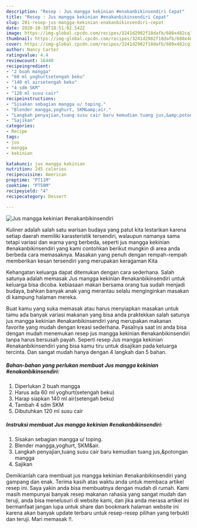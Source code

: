 ```yaml
---
description: "Resep : Jus mangga kekinian #enakanbikinsendiri Cepat"
title: "Resep : Jus mangga kekinian #enakanbikinsendiri Cepat"
slug: 201-resep-jus-mangga-kekinian-enakanbikinsendiri-cepat
date: 2020-10-30T18:51:02.542Z
image: https://img-global.cpcdn.com/recipes/3241d2982f18dafb/680x482cq70/jus-mangga-kekinian-enakanbikinsendiri-foto-resep-utama.jpg
thumbnail: https://img-global.cpcdn.com/recipes/3241d2982f18dafb/680x482cq70/jus-mangga-kekinian-enakanbikinsendiri-foto-resep-utama.jpg
cover: https://img-global.cpcdn.com/recipes/3241d2982f18dafb/680x482cq70/jus-mangga-kekinian-enakanbikinsendiri-foto-resep-utama.jpg
author: Nancy Carter
ratingvalue: 4.4
reviewcount: 16440
recipeingredient:
- "2 buah mangga"
- "60 ml yoghurtsetengah beku"
- "140 ml airsetengah beku"
- "4 sdm SKM"
- "120 ml susu cair"
recipeinstructions:
- "Sisakan sebagian mangga u/ toping."
- "Blender mangga,yoghurt, SKM&amp;air."
- "Langkah penyajian,tuang susu cair baru kemudian tuang jus,&amp;potongan mangga"
- "Sajikan"
categories:
- Recipe
tags:
- jus
- mangga
- kekinian

katakunci: jus mangga kekinian 
nutrition: 245 calories
recipecuisine: American
preptime: "PT11M"
cooktime: "PT50M"
recipeyield: "4"
recipecategory: Dessert

---
```



![Jus mangga kekinian #enakanbikinsendiri](https://img-global.cpcdn.com/recipes/3241d2982f18dafb/680x482cq70/jus-mangga-kekinian-enakanbikinsendiri-foto-resep-utama.jpg)

Kuliner adalah salah satu warisan budaya yang patut kita lestarikan karena setiap daerah memiliki karasteristik tersendiri, walaupun namanya sama tetapi variasi dan warna yang berbeda, seperti jus mangga kekinian #enakanbikinsendiri yang kami contohkan berikut mungkin di area anda berbeda cara memasaknya. Masakan yang penuh dengan rempah-rempah memberikan kesan tersendiri yang merupakan keragaman Kita

Kehangatan keluarga dapat ditemukan dengan cara sederhana. Salah satunya adalah memasak Jus mangga kekinian #enakanbikinsendiri untuk keluarga bisa dicoba. kebiasaan makan bersama orang tua sudah menjadi budaya, bahkan banyak anak yang merantau selalu menginginkan masakan di kampung halaman mereka.



Buat kamu yang suka memasak atau harus menyiapkan masakan untuk tamu ada banyak variasi makanan yang bisa anda praktekkan salah satunya jus mangga kekinian #enakanbikinsendiri yang merupakan makanan favorite yang mudah dengan kreasi sederhana. Pasalnya saat ini anda bisa dengan mudah menemukan resep jus mangga kekinian #enakanbikinsendiri tanpa harus bersusah payah.
Seperti resep Jus mangga kekinian #enakanbikinsendiri yang bisa kamu tiru untuk disajikan pada keluarga tercinta. Dan sangat mudah hanya dengan 4 langkah dan 5 bahan.


<!--inarticleads1-->

##### Bahan-bahan yang perlukan membuat Jus mangga kekinian #enakanbikinsendiri:

1. Diperlukan 2 buah mangga
1. Harus ada 60 ml yoghurt(setengah beku)
1. Harap siapkan 140 ml air(setengah beku)
1. Tambah 4 sdm SKM
1. Dibutuhkan 120 ml susu cair




<!--inarticleads2-->

##### Instruksi membuat  Jus mangga kekinian #enakanbikinsendiri:

1. Sisakan sebagian mangga u/ toping.
1. Blender mangga,yoghurt, SKM&amp;air.
1. Langkah penyajian,tuang susu cair baru kemudian tuang jus,&amp;potongan mangga
1. Sajikan




Demikianlah cara membuat jus mangga kekinian #enakanbikinsendiri yang gampang dan enak. Terima kasih atas waktu anda untuk membaca artikel resep ini. Saya yakin anda bisa membuatnya dengan mudah di rumah. Kami masih mempunyai banyak resep makanan rahasia yang sangat mudah dan teruji, anda bisa menelusuri di website kami, dan jika anda merasa artikel ini bermanfaat jangan lupa untuk share dan bookmark halaman website ini karena akan banyak update terbaru untuk resep-resep pilihan yang terbukti dan teruji. Mari memasak !!. 
